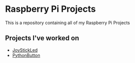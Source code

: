 # Raspberry Pi Projects

This is a repository containing all of my Raspberry Pi Projects

## Projects I've worked on
- [JoyStickLed](https://www.youtube.com/watch?v=_G8smOa43Ec)
- [PythonButton](https://youtu.be/CvpftpuIzNQ)
